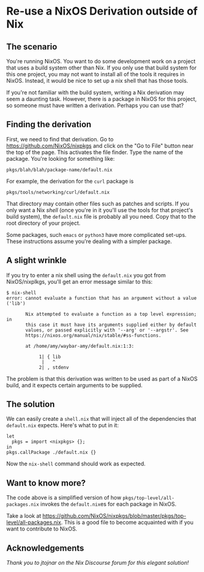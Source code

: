 # Re-use a NixOS Derivation outside of Nix

## The scenario

You're running NixOS.
You want to do some development work on a project that uses a build
system other than Nix.
If you only use that build system for this one project,
you may not want to install all of the tools it requires in NixOS.
Instead, it would be nice to set up a nix shell that has those tools.

If you're not familiar with the build system, writing a Nix derivation
may seem a daunting task.
However, there is a package in NixOS for this project,
so someone must have written a derivation.
Perhaps you can use that?

## Finding the derivation

First, we need to find that derivation.
Go to https://github.com/NixOS/nixpkgs
and click on the "Go to File" button near the top of the page.
This activates the file finder.
Type the name of the package.
You're looking for something like:

    pkgs/blah/blah/package-name/default.nix

For example, the derivation for the `curl` package is

    pkgs/tools/networking/curl/default.nix

That directory may contain other files such as patches and scripts.
If you only want a Nix *shell*
(once you're in it you'll use the tools for that project's build system),
the `default.nix` file is probably all you need.
Copy that to the root directory of your project.

Some packages, such `emacs` or `python3` have more complicated set-ups.
These instructions assume you're dealing with a simpler package.

## A slight wrinkle

If you try to enter a nix shell using the `default.nix` you got from
NixOS/nixplkgs, you'll get an error message similar to this:

    $ nix-shell
    error: cannot evaluate a function that has an argument without a value ('lib')

           Nix attempted to evaluate a function as a top level expression; in
           this case it must have its arguments supplied either by default
           values, or passed explicitly with '--arg' or '--argstr'. See
           https://nixos.org/manual/nix/stable/#ss-functions.

           at /home/amy/waybar-amy/default.nix:1:3:

                1| { lib
                 |   ^
                2| , stdenv

The problem is that this derivation was written to be used as part of a
NixOS build, and it expects certain arguments to be supplied.

## The solution

We can easily create a `shell.nix` that will inject all of the
dependencies that `default.nix` expects.
Here's what to put in it:

    let
      pkgs = import <nixpkgs> {};
    in
    pkgs.callPackage ./default.nix {}


Now the `nix-shell` command should work as expected.

## Want to know more?

The code above is a simplified version of how
`pkgs/top-level/all-packages.nix` invokes the `default.nix`es for
each package in NixOS.

Take a look at
https://github.com/NixOS/nixpkgs/blob/master/pkgs/top-level/all-packages.nix.
This is a good file to become acquainted with if you want to
contribute to NixOS.

## Acknowledgements

*Thank you to jtojnar on the Nix Discourse forum for this elegant
solution!*
